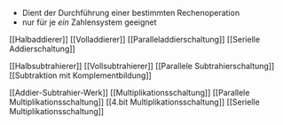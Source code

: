 - Dient der Durchführung einer bestimmten Rechenoperation
- nur für je _ein_ Zahlensystem geeignet

[[Halbaddierer]]
[[Volladdierer]]
[[Paralleladdierschaltung]]
[[Serielle Addierschaltung]]


[[Halbsubtrahierer]]
[[Vollsubtrahierer]]
[[Parallele Subtrahierschaltung]]
[[Subtraktion mit Komplementbildung]]


[[Addier-Subtrahier-Werk]]
[[Multiplikationsschaltung]]
[[Parallele Multiplikationsschaltung]]
[[4.bit Multiplikationsschaltung]]
[[Serielle Multiplikationsschaltung]]
